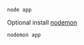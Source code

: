 ```
node app
```

Optional install [nodemon](https://www.npmjs.com/package/nodemon)

```
nodemon app
```